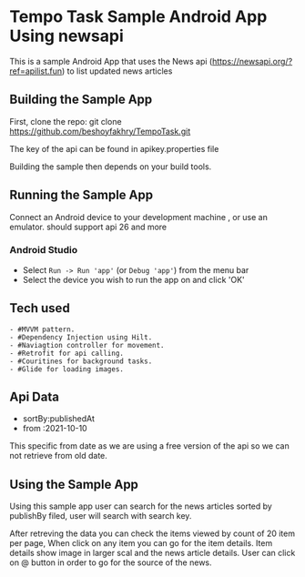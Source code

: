 Tempo Task Sample Android App Using newsapi
===========================================

This is a sample Android App that uses the News api (https://newsapi.org/?ref=apilist.fun)
to list updated news articles

## Building the Sample App

First, clone the repo:
 git clone https://github.com/beshoyfakhry/TempoTask.git

The key of the api can be found in apikey.properties file

Building the sample then depends on your build tools.


## Running the Sample App

Connect an Android device to your development machine , or use an emulator.
should support api 26 and more

### Android Studio

* Select `Run -> Run 'app'` (or `Debug 'app'`) from the menu bar
* Select the device you wish to run the app on and click 'OK'

## Tech used
    - #MVVM pattern.
    - #Dependency Injection using Hilt.
    - #Naviagtion controller for movement.
    - #Retrofit for api calling.
    - #Couritines for background tasks.
    - #Glide for loading images.


## Api Data
  - sortBy:publishedAt
  - from  :2021-10-10  
 
 This specific from date as we are using a free version of the api so we can not retrieve from old date.

## Using the Sample App

Using this sample app user can search for the news articles sorted by publishBy filed,
user will search with search key.

After retreving the data you can check the items viewed by count of 20 item per page,
When click on any item you can go for the item details.
Item details show image in larger scal and the news article details.
User can click on @ button in order to go for the source of the news.
